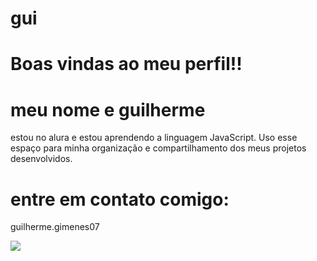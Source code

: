 # gui

# Boas vindas ao meu perfil!!

# meu nome e guilherme

 estou no alura e estou aprendendo a linguagem JavaScript.
 Uso esse espaço para minha organização e compartilhamento dos meus projetos desenvolvidos.

 # entre em contato comigo:

 guilherme.gimenes07

![](
https://i.giphy.com/media/v1.Y2lkPTc5MGI3NjExbmIyazNkeG9rOXhxcnVwMTU1Ym1kMnJ0ejVmcWp3aHBvdWxkem42aCZlcD12MV9pbnRlcm5hbF9naWZfYnlfaWQmY3Q9Zw/fZNQv37Zv51iU/giphy.gif)
